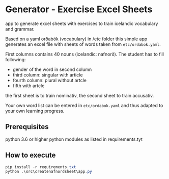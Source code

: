 # Generator - Exercise Excel Sheets

app to generate excel sheets with exercises to train icelandic vocabulary and grammar.

Based on a yaml orðabók (vocabulary) in /etc folder this simple app generates an excel file with sheets of words taken from `etc/ordabok.yaml`.

First columns contains 40 nouns (icelandic: nafnorð).
The student has to fill following:

- gender of the word in second column
- third column: singular with article
- fourth column: plural without artcle
- fifth with artcle
  
the first sheet is to train nominativ, the second sheet to train accusativ.

Your own word list can be entered in `etc/ordabok.yaml` and thus adapted to your own learning progress. 

## Prerequisites

python 3.6 or higher
python modules as listed in requirements.tyt

## How to execute

``` powershell
pip install -r requirements.txt
python .\src\createnafnordsheet\app.py
```
